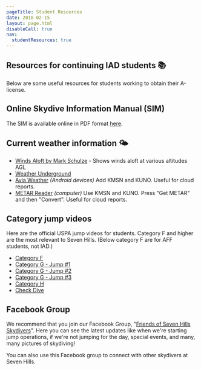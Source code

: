 ```yaml
---
pageTitle: Student Resources
date: 2018-02-15
layout: page.html
disableCall: true
nav:
  studentResources: true
---
```


## Resources for continuing IAD students 📚

Below are some useful resources for students working to obtain their A-license.

## Online Skydive Information Manual (SIM)

The SIM is available online in PDF format [here](https://uspa.org/SIM).

## Current weather information 🌤

 * [Winds Aloft by Mark Schulze](https://www.markschulze.net/winds/) - Shows winds aloft at various altitudes AGL
 * [Weather Underground](https://www.wunderground.com/weather/us/wi/marshall/53559)
 * [Avia Weather](https://play.google.com/store/apps/details?id=com.mytowntonight.aviationweather&hl=en) _(Android devices)_ Add KMSN and KUNO. Useful for cloud reports.
 * [METAR Reader](http://www.metarreader.com/) _(computer)_ Use KMSN and KUNO. Press "Get METAR" and then "Convert". Useful for cloud reports.

## Category jump videos

Here are the official USPA jump videos for students. Category F and higher are the most relevant to Seven Hills. (Below category F are for AFF students, not IAD.)

 * [Category F](https://www.youtube.com/watch?v=GZjl3ObXFno)
 * [Category G - Jump #1](https://www.youtube.com/watch?v=yGf7Z8Ksdec)
 * [Category G - Jump #2](https://www.youtube.com/watch?v=Xte0_BqxpVM)
 * [Category G - Jump #3](https://www.youtube.com/watch?v=jRMiTW6FFGk)
 * [Category H](https://www.youtube.com/watch?v=PqjiqXfOvPQ)
 * [Check Dive](https://www.youtube.com/watch?v=ERBpBwOrCOY)

## Facebook Group

We recommend that you join our Facebook Group, "[Friends of Seven Hills Skydivers](https://www.facebook.com/groups/382109661883081/)". Here you can see the latest updates like when we're starting jump operations, if we're not jumping for the day, special events, and many, many pictures of skydiving!

You can also use this Facebook group to connect with other skydivers at Seven Hills.
